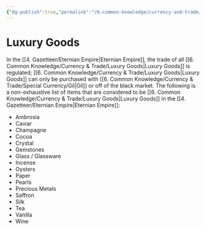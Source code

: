 ```yaml
---
{"dg-publish":true,"permalink":"/6-common-knowledge/currency-and-trade/luxury-goods/","noteIcon":""}
---
```


# Luxury Goods

In the [[4. Gazetteer/Eternian Empire\|Eternian Empire]], the trade of all [[6. Common Knowledge/Currency & Trade/Luxury Goods\|Luxury Goods]] is regulated; [[6. Common Knowledge/Currency & Trade/Luxury Goods\|Luxury Goods]] can only be purchased with [[6. Common Knowledge/Currency & Trade/Special Currency/Gil\|Gil]] or off of the black market. The following is a non-exhaustive list of items that are considered to be [[6. Common Knowledge/Currency & Trade/Luxury Goods\|Luxury Goods]] in the [[4. Gazetteer/Eternian Empire\|Eternian Empire]]:

- Ambrosia
- Caviar 
- Champagne 
- Cocoa 
- Crystal 
- Gemstones
- Glass / Glassware
- Incense
- Oysters
- Paper 
- Pearls
- Precious Metals 
- Saffron 
- Silk 
- Tea 
- Vanilla 
- Wine 
